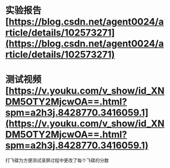 # 实验报告 [https://blog.csdn.net/agent0024/article/details/102573271](https://blog.csdn.net/agent0024/article/details/102573271)

# 测试视频[https://v.youku.com/v_show/id_XNDM5OTY2MjcwOA==.html?spm=a2h3j.8428770.3416059.1](https://v.youku.com/v_show/id_XNDM5OTY2MjcwOA==.html?spm=a2h3j.8428770.3416059.1)
打飞碟为方便测试录屏过程中更改了每个飞碟的分数

